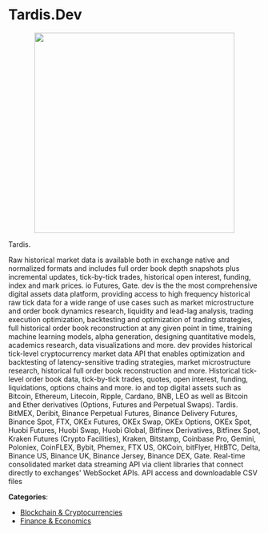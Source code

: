 # Tardis.Dev
<p align="center">
    <img width="400" src="https://raw.githubusercontent.com/apis-list/apis-list/apis/tardis-dev/logo_256x256.png" />
</p>

Tardis. 

Raw historical market data is available both in exchange native and normalized formats and includes full order book depth snapshots plus incremental updates, tick-by-tick trades, historical open interest, funding, index and mark prices. io Futures, Gate. dev is the the most comprehensive digital assets data platform, providing access to high frequency historical raw tick data for a wide range of use cases such as market microstructure and order book dynamics research, liquidity and lead-lag analysis, trading execution optimization, backtesting and optimization of trading strategies, full historical order book reconstruction at any given point in time, training machine learning models, alpha generation, designing quantitative models, academics research, data visualizations and more. dev provides historical tick-level cryptocurrency market data API that enables optimization and backtesting of latency-sensitive trading strategies, market microstructure research, historical full order book reconstruction and more.  Historical tick-level order book data, tick-by-tick trades, quotes, open interest, funding, liquidations, options chains and more. io and top digital assets such as Bitcoin, Ethereum, Litecoin, Ripple, Cardano, BNB, LEO as well as Bitcoin and Ether derivatives (Options, Futures and Perpetual Swaps).  Tardis.  BitMEX, Deribit, Binance Perpetual Futures, Binance Delivery Futures, Binance Spot, FTX, OKEx Futures, OKEx Swap, OKEx Options, OKEx Spot, Huobi Futures, Huobi Swap, Huobi Global, Bitfinex Derivatives, Bitfinex Spot, Kraken Futures (Crypto Facilities), Kraken, Bitstamp, Coinbase Pro, Gemini, Poloniex, CoinFLEX, Bybit, Phemex, FTX US, OKCoin, bitFlyer, HitBTC, Delta, Binance US, Binance UK, Binance Jersey, Binance DEX, Gate. Real-time consolidated market data streaming API via client libraries that connect directly to exchanges' WebSocket APIs. API access and downloadable CSV files



**Categories**:
- [Blockchain & Cryptocurrencies](https://github.com/apis-list/apis-list#blockchain-and-cryptocurrencies)
- [Finance & Economics](https://github.com/apis-list/apis-list#finance-and-economics)



